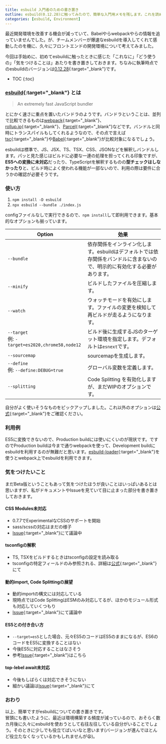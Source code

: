 ```yaml
---
title: esbuild 入門者のための書き置き
outline: esbuild(0.12.28)に触ってみたので、簡単な入門用メモを残します。これを読めばesbuildがどんなものかざっくりと分かり、とりあえず動かすことができ、実用するにあたって気をつけるポイントのいくつかを知ることができます。
categories: [esbuild, Environment]
---
```


最近開発環境を改善する機会が減っていて、Babelやらwebpackやらの情報を追っていませんでした。が、チームメンバーが爆速なesbuildを導入してくれて感動したのを機に、久々にフロントエンドの開発環境について考えてみました。

今回は手始めに、初めてesbuildに触ったときに感じた「これなに」「どう使うの」「気をつけることは」あたりを書き置きしておきます。ちなみに執筆時点でのesbuildのバージョンは[0.12.28](https://github.com/evanw/esbuild/releases/tag/v0.12.28){:target="_blank"}です。

* TOC
{:toc}


### [esbuild](https://github.com/evanw/esbuild){:target="_blank"} とは

> An extremely fast JavaScript bundler

とにかく速さに重点を置いたバンドラのようです。バンドラということは、並列で比較できるものは[webpack](https://webpack.js.org/){:target="_blank"}、[rollup.jp](https://rollupjs.org/){:target="_blank"}、[Parcel](https://ja.parceljs.org/){:target="_blank"}などです。バンドルと同時にトランスパイルもしてくれるようなので、その点で言えば[tsc](https://www.typescriptlang.org/docs/handbook/babel-with-typescript.html){:target="_blank"}や[Babel](https://babeljs.io/){:target="_blank"}が比較対象になるでしょう。

esbuildは標準で、JS、JSX、TS、TSX、CSS、JSONなどを解釈しバンドルします。パッと見た感じはビルドに必要な一連の処理を担ってくれる印象ですが、**ES5への変換に未対応**だったり、TypeScriptを解釈するものの**型チェックはしなかったり**と、ビルド時によく使われる機能が一部ないので、利用の際は要件に合うかの確認が必要そうです。

### 使い方

1. `npm install -D esbuild`
2. `npx esbuild --bundle ./index.js`

configファイルなしで実行できるので、`npm install`して即利用できます。基本的なオプションも揃っています。

| Option | 効果 |
| - | - |
| `--bundle` | 依存関係をインライン化します。esbuildはデフォルトでは依存関係をバンドルに含まないので、明示的に有効化する必要があります。 |
| `--minify` | ビルドしたファイルを圧縮します。 |
| `--watch` | ウォッチモードを有効にします。ファイルの変更を検知して再ビルドが走るようになります。 |
| `--target`<br>例: `-target=es2020,chrome58,node12` | ビルド後に生成するJSのターゲット環境を指定します。デフォルトは`esnext`です。 |
| `--sourcemap` | sourcemapを生成します。 |
| `--define`<br>例: `--define:DEBUG=true` | グローバル変数を定義します。 |
| `--splitting` | Code Splitting を有効化しますが、まだWIPのオプションです。 |

自分がよく使いそうなものをピックアップしました。これ以外のオプションは[公式](https://esbuild.github.io/api/#build-api){:target="_blank"}をご確認ください。

### 利用例

ES5に変換できないので、Production buildには使いにくいのが現状です。ですのでProduction buildは今まで通りwebpackを使って、Development buildにesbuildを利用するのが無難だと思います。[esbuild-loader](https://github.com/privatenumber/esbuild-loader){:target="_blank"}を使うとwebpack上でesbuildを利用できます。

### 気をつけたいこと

まだBeta版ということもあって気をつけたほうが良いことはいっぱいあるとは思いますが、私がドキュメントやIssueを見ていて目に止まった部分を書き置きしておきます。

#### CSS Modules未対応

* 0.7.7でExperimentalなCSSのサポートを開始
* sass/scssの対応はまだの様子
* [Issue](https://github.com/evanw/esbuild/issues/20){:target="_blank"}にて議論中

#### tsconfigの解釈

* TS, TSXをビルドするときはtsconfigの設定を読み取る
* tsconfigの特定フィールドのみ参照される、詳細は[公式](https://esbuild.github.io/content-types/#tsconfig-json){:target="_blank"}にて

#### 動的import, Code Splittingの展望

* 動的importの構文には対応している
* 現時点ではCode SplittingはESMのみ対応してるが、ほかのモジュール形式も対応していくつもり
* [Issue](https://github.com/evanw/esbuild/issues/16){:target="_blank"}にて議論中

#### ES5との付き合い方

* `--target=es5`とした場合、元々ES5のコードはES5のままになるが、ES6のコードをES5に変換することはない
* 今後ES5に対応することはなさそう
* 参考[Issue](https://github.com/evanw/esbuild/issues/297){:target="_blank"}はこちら

#### top-lebel await未対応

* 今後もしばらくは対応できそうにない
* 細かい議論は[Issue](https://github.com/evanw/esbuild/issues/253){:target="_blank"}にて

### おわり

以上、簡単ですがesbuildについての書き置きです。  
冒頭にも書いたように、最近は環境構築する頻度が減っているので、おそらく数カ月後に久々にesbuildを使おうとして右往左往している自分がいることでしょう。そのときに少しでも役立てばいいなと思います(バージョンが進んでほとんど役立たなくなっているかもしれませんが😫)。